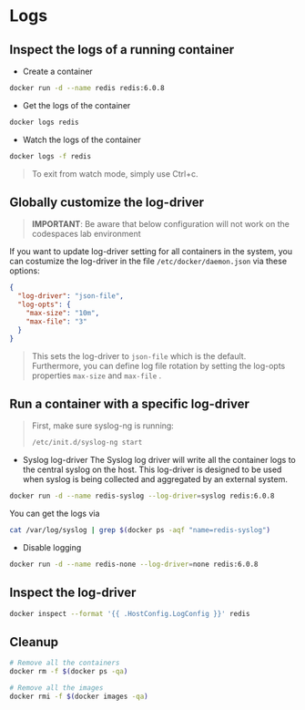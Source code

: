 # Logs

## Inspect the logs of a running container

- Create a container

```bash
docker run -d --name redis redis:6.0.8
```

- Get the logs of the container

```bash
docker logs redis
```

- Watch the logs of the container

```bash
docker logs -f redis
```

> To exit from watch mode, simply use Ctrl+c.

## Globally customize the log-driver

> **IMPORTANT**: Be aware that below configuration will not work on the codespaces lab environment

If you want to update log-driver setting for all containers in the system, you can costumize the log-driver in the file `/etc/docker/daemon.json` via these options:

```json
{
  "log-driver": "json-file",
  "log-opts": {
    "max-size": "10m",
    "max-file": "3"
  }
}
```

> This sets the log-driver to `json-file` which is the default. Furthermore, you can define log file rotation by setting the log-opts properties `max-size` and `max-file` .

## Run a container with a specific log-driver

> First, make sure syslog-ng is running:
>
> ```bash
> /etc/init.d/syslog-ng start
> ```

- Syslog log-driver
  The Syslog log driver will write all the container logs to the central syslog on the host. This log-driver is designed to be used when syslog is being collected and aggregated by an external system.

```bash
docker run -d --name redis-syslog --log-driver=syslog redis:6.0.8
```

You can get the logs via

```bash
cat /var/log/syslog | grep $(docker ps -aqf "name=redis-syslog")
```

- Disable logging

```bash
docker run -d --name redis-none --log-driver=none redis:6.0.8
```

## Inspect the log-driver

```bash
docker inspect --format '{{ .HostConfig.LogConfig }}' redis
```

## Cleanup

```bash
# Remove all the containers
docker rm -f $(docker ps -qa)

# Remove all the images
docker rmi -f $(docker images -qa)
```
